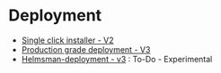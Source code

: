 # Deployment

* [Single click installer - V2](sandbox-v2)
* [Production grade deployment - V3](v3)
* [Helmsman-deployment - v3](v3/helmsman) : To-Do - Experimental
